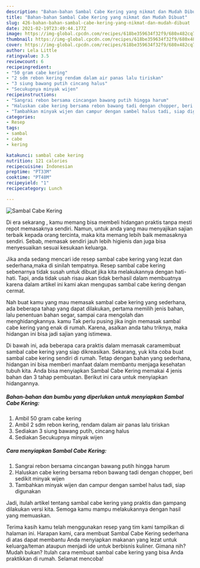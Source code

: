 ```yaml
---
description: "Bahan-bahan Sambal Cabe Kering yang nikmat dan Mudah Dibuat"
title: "Bahan-bahan Sambal Cabe Kering yang nikmat dan Mudah Dibuat"
slug: 426-bahan-bahan-sambal-cabe-kering-yang-nikmat-dan-mudah-dibuat
date: 2021-02-19T23:49:44.177Z
image: https://img-global.cpcdn.com/recipes/618be359634f32f9/680x482cq70/sambal-cabe-kering-foto-resep-utama.jpg
thumbnail: https://img-global.cpcdn.com/recipes/618be359634f32f9/680x482cq70/sambal-cabe-kering-foto-resep-utama.jpg
cover: https://img-global.cpcdn.com/recipes/618be359634f32f9/680x482cq70/sambal-cabe-kering-foto-resep-utama.jpg
author: Lela Little
ratingvalue: 3.5
reviewcount: 6
recipeingredient:
- "50 gram cabe kering"
- "2 sdm rebon kering rendam dalam air panas lalu tiriskan"
- "3 siung bawang putih cincang halus"
- "Secukupnya minyak wijen"
recipeinstructions:
- "Sangrai rebon bersama cincangan bawang putih hingga harum"
- "Haluskan cabe kering bersama rebon bawang tadi dengan chopper, beri sedikit minyak wijen"
- "Tambahkan minyak wijen dan campur dengan sambel halus tadi, siap digunakan"
categories:
- Resep
tags:
- sambal
- cabe
- kering

katakunci: sambal cabe kering 
nutrition: 121 calories
recipecuisine: Indonesian
preptime: "PT33M"
cooktime: "PT48M"
recipeyield: "1"
recipecategory: Lunch

---
```



![Sambal Cabe Kering](https://img-global.cpcdn.com/recipes/618be359634f32f9/680x482cq70/sambal-cabe-kering-foto-resep-utama.jpg)

Di era  sekarang , kamu memang bisa membeli hidangan praktis tanpa mesti repot memasaknya sendiri. Namun, untuk anda yang mau menyajikan sajian terbaik kepada orang tercinta, maka kita memang lebih baik memasaknya sendiri. Sebab, memasak sendiri jauh lebih higienis dan juga bisa menyesuaikan sesuai kesukaan keluarga.

Jika anda sedang mencari ide resep sambal cabe kering yang lezat dan sederhana,maka di sinilah tempatnya. Resep sambal cabe kering  sebenarnya tidak susah untuk dibuat jika kita melakukannya dengan hati-hati. Tapi, anda tidak usah risau akan tidak berhasil dalam membuatnya 
karena dalam artikel ini kami akan mengupas sambal cabe kering dengan cermat.  



Nah buat kamu yang mau memasak sambal cabe kering yang sederhana, ada beberapa tahap yang dapat dilakukan, pertama memilih jenis bahan, lalu penentuan bahan segar, sampai cara mengolah dan menghidangkannya. kamu Tak perlu pusing jika ingin memasak sambal cabe kering yang enak di rumah. Karena, asalkan anda  tahu triknya, maka hidangan ini bisa jadi sajian yang istimewa.

Di bawah ini, ada beberapa cara praktis  dalam memasak caramembuat sambal cabe kering yang siap dikreasikan. Sekarang, yuk kita coba buat sambal cabe kering sendiri di rumah. Tetap dengan bahan yang sederhana, hidangan ini bisa memberi manfaat dalam membantu menjaga kesehatan tubuh kita. Anda bisa menyiapkan Sambal Cabe Kering memakai 4 jenis bahan dan 3 tahap pembuatan. Berikut ini cara untuk menyiapkan hidangannya.

<!--inarticleads1-->

##### Bahan-bahan dan bumbu yang diperlukan untuk menyiapkan Sambal Cabe Kering:

1. Ambil 50 gram cabe kering
1. Ambil 2 sdm rebon kering, rendam dalam air panas lalu tiriskan
1. Sediakan 3 siung bawang putih, cincang halus
1. Sediakan Secukupnya minyak wijen




<!--inarticleads2-->

##### Cara menyiapkan Sambal Cabe Kering:

1. Sangrai rebon bersama cincangan bawang putih hingga harum
1. Haluskan cabe kering bersama rebon bawang tadi dengan chopper, beri sedikit minyak wijen
1. Tambahkan minyak wijen dan campur dengan sambel halus tadi, siap digunakan




Jadi, itulah artikel tentang  sambal cabe kering  yang praktis dan gampang dilakukan versi kita. Semoga kamu mampu melakukannya dengan hasil yang memuaskan. 

Terima kasih kamu telah menggunakan resep yang tim kami tampilkan di halaman ini. Harapan kami, cara membuat  Sambal Cabe Kering sederhana di atas dapat membantu Anda menyiapkan makanan yang lezat untuk keluarga/teman ataupun menjadi ide untuk berbisnis kuliner. Gimana nih? Mudah bukan? Itulah cara membuat sambal cabe kering yang bisa Anda praktikkan di rumah. Selamat mencoba!

